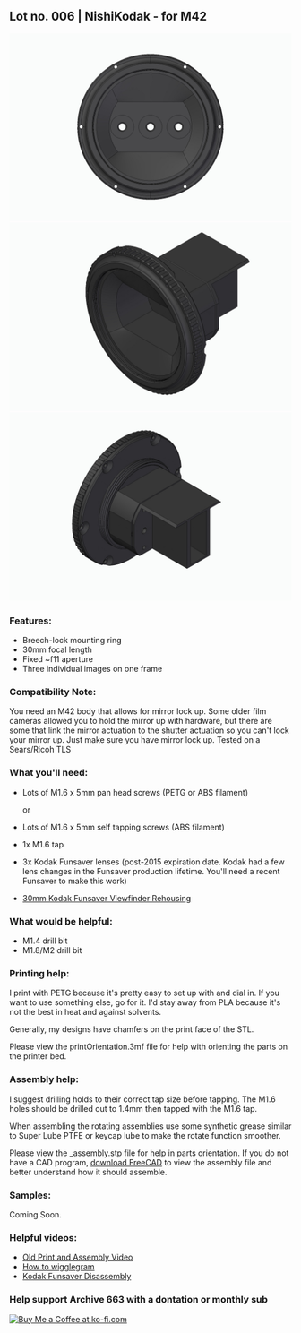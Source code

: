 ## Lot no. 006 | NishiKodak - for M42

![nishiKodakforCanonEF](https://github.com/Archive-663/nishiKodak/blob/main/ASSETS/nishiKodak_m42.jpg)
![nishiKodakforCanonEF](https://github.com/Archive-663/nishiKodak/blob/main/ASSETS/nishiKodak_m42-1.jpg)
![nishiKodakforCanonEF](https://github.com/Archive-663/nishiKodak/blob/main/ASSETS/nishiKodak_m42-2.jpg)

### Features:
- Breech-lock  mounting ring
- 30mm focal length
- Fixed ~f11 aperture
- Three individual images on one frame

### Compatibility Note:
You need an M42 body that allows for mirror lock up. Some older film cameras allowed you to hold the mirror up with hardware, but there are some that link the mirror actuation to the shutter actuation so you can't lock your mirror up. Just make sure you have mirror lock up. Tested on a Sears/Ricoh TLS

### What you'll need:
- Lots of M1.6 x 5mm pan head screws (PETG or ABS filament)
  
  or

- Lots of M1.6 x 5mm self tapping screws (ABS filament)
- 1x M1.6 tap
- 3x Kodak Funsaver lenses (post-2015 expiration date. Kodak had a few lens changes in the Funsaver production lifetime. You'll need a recent Funsaver to make this work)
- <a href="https://github.com/Archive-663/kodakFunsaver/tree/main/DSLRviewFinder/STL">30mm Kodak Funsaver Viewfinder Rehousing</a>

### What would be helpful:
- M1.4 drill bit
- M1.8/M2 drill bit

### Printing help:
I print with PETG because it's pretty easy to set up with and dial in. If you want to use something else, go for it. I'd stay away from PLA because it's not the best in heat and against solvents. 

Generally, my designs have chamfers on the print face of the STL.

Please view the printOrientation.3mf file for help with orienting the parts on the printer bed. 

### Assembly help:
I suggest drilling holds to their correct tap size before tapping. The M1.6 holes should be drilled out to 1.4mm then tapped with the M1.6 tap.

When assembling the rotating assemblies use some synthetic grease similar to Super Lube PTFE or keycap lube to make the rotate function smoother.

Please view the _assembly.stp file for help in parts orientation. If you do not have a CAD program, <a href="https://www.freecad.org/downloads.php" target="_blank">download FreeCAD</a> to view the assembly file and better understand how it should assemble.

### Samples:

Coming Soon.

### Helpful videos:
- <a href="https://www.youtube.com/watch?v=ZdX-1SL8kYE" target="_blank">Old Print and Assembly Video</a>
- <a href="https://www.youtube.com/watch?v=JzHJL4l5Iv4" target="_blank">How to wigglegram</a>
- <a href="https://www.youtube.com/watch?v=mniP1P2PrpM" target="_blank">Kodak Funsaver Disassembly</a>

### Help support Archive 663 with a dontation or monthly sub

<a href='https://ko-fi.com/P5P3MHMSF' target='_blank'><img height='36' style='border:0px;height:36px;' src='https://storage.ko-fi.com/cdn/kofi2.png?v=3' border='0' alt='Buy Me a Coffee at ko-fi.com' /></a>

